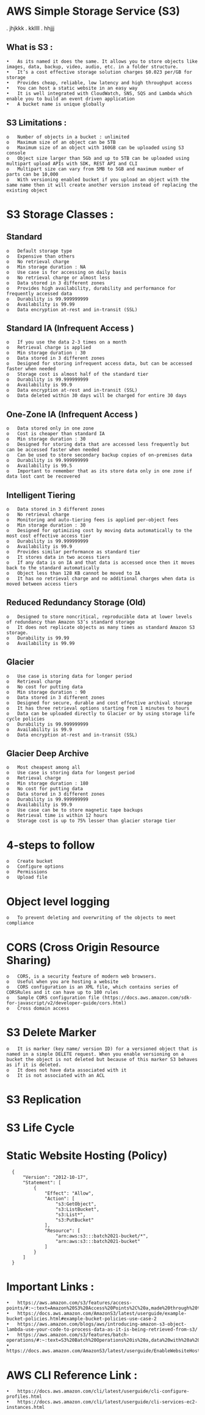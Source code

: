 # AWS Simple Storage Service (S3)
. jhjkkk
. kkllll
. hhjjj
## What is S3 :
    •	As its named it does the same. It allows you to store objects like images, data, backup, video, audio, etc. in a folder structure.
    •	It’s a cost effective storage solution charges $0.023 per/GB for storage
    •	Provides cheap, reliable, low latency and high throughput access 
    •	You can host a static website in an easy way
    •	It is well integrated with CloudWatch, SNS, SQS and Lambda which enable you to build an event driven application
    •	A bucket name is unique globally 
## S3 Limitations :
    o	Number of objects in a bucket : unlimited
    o	Maximum size of an object can be 5TB
    o	Maximum size of an object with 160GB can be uploaded using S3 console
    o	Object size larger than 5Gb and up to 5TB can be uploaded using multipart upload APIs with SDK, REST API and CLI
    o	Multipart size can vary from 5MB to 5GB and maximum number of parts can be 10,000
    o	With versioning enabled bucket if you upload an object with the same name then it will create another version instead of replacing the existing object
# S3 Storage Classes :
## Standard
    o	Default storage type
    o	Expensive than others
    o	No retrieval charge
    o	Min storage duration : NA
    o	Use case is for accessing on daily basis
    o	No retrieval charge or almost less
    o	Data stored in 3 different zones
    o	Provides high availability, durability and performance for frequently accessed data
    o	Durability is 99.999999999
    o	Availability is 99.99
    o	Data encryption at-rest and in-transit (SSL) 
## Standard IA (Infrequent Access )
    o	If you use the data 2-3 times on a month
    o	Retrieval charge is applied
    o	Min storage duration : 30
    o	Data stored in 3 different zones
    o	Designed for storing infrequent access data, but can be accessed faster when needed
    o	Storage cost is almost half of the standard tier
    o	Durability is 99.999999999
    o	Availability is 99.9
    o	Data encryption at-rest and in-transit (SSL)
    o	Data deleted within 30 days will be charged for entire 30 days
## One-Zone IA (Infrequent Access )
    o	Data stored only in one zone
    o	Cost is cheaper than standard IA
    o	Min storage duration : 30
    o	Designed for storing data that are accessed less frequently but can be accessed faster when needed
    o	Can be used to store secondary backup copies of on-premises data
    o	Durability is 99.999999999
    o	Availability is 99.5
    o	Important to remember that as its store data only in one zone if data lost cant be recovered
## Intelligent Tiering
    o	Data stored in 3 different zones
    o	No retrieval charge
    o	Monitoring and auto-tiering fees is applied per-object fees
    o	Min storage duration : 30
    o	Designed for optimizing cost by moving data automatically to the most cost effective access tier
    o	Durability is 99.999999999
    o	Availability is 99.9
    o	Provides similar performance as standard tier
    o	It stores data in two access tiers
    o	If any data is on IA and that data is accessed once then it moves back to the standard automatically
    o	Object less than 128 KB cannot be moved to IA
    o	It has no retrieval charge and no additional charges when data is moved between access tiers
## Reduced Redundancy Storage (Old)
    o	Designed to store noncritical, reproducible data at lower levels of redundancy than Amazon S3’s standard storage
    o	It does not replicate objects as many times as standard Amazon S3 storage.
    o	Durability is 99.99
    o	Availability is 99.99
## Glacier
    o	Use case is storing data for longer period
    o	Retrieval charge
    o	No cost for putting data
    o	Min storage duration : 90
    o	Data stored in 3 different zones
    o	Designed for secure, durable and cost effective archival storage
    o	It has three retrieval options starting from 1 minutes to hours
    o	Data can be uploaded directly to Glacier or by using storage life cycle policies
    o	Durability is 99.999999999
    o	Availability is 99.9
    o	Data encryption at-rest and in-transit (SSL)
## Glacier Deep Archive
    o	Most cheapest among all
    o	Use case is storing data for longest period
    o	Retrieval charge
    o	Min storage duration : 180
    o	No cost for putting data
    o	Data stored in 3 different zones
    o	Durability is 99.999999999
    o	Availability is 99.9
    o	Use case can be to store magnetic tape backups
    o	Retrieval time is within 12 hours
    o	Storage cost is up to 75% lesser than glacier storage tier
# 4-steps to follow
    o	Create bucket
    o	Configure options
    o	Permissions
    o	Upload file
# Object level logging
    o	To prevent deleting and overwriting of the objects to meet compliance
# CORS (Cross Origin Resource Sharing)
    o	CORS, is a security feature of modern web browsers.
    o	Useful when you are hosting a website
    o	CORS configuration is an XML file, which contains series of CORSRules and it can have up to 100 rules
    o	Sample CORS configuration file (https://docs.aws.amazon.com/sdk-for-javascript/v2/developer-guide/cors.html)
    o	Cross domain access
 
# S3 Delete Marker
    o	It is marker (key name/ version ID) for a versioned object that is named in a simple DELETE request. When you enable versioning on a bucket the object is not deleted but because of this marker S3 behaves as if it is deleted.
    o	It does not have data associated with it
    o	It is not associated with an ACL
# S3 Replication
# S3 Life Cycle
# Static Website Hosting (Policy)

      {
          "Version": "2012-10-17",
          "Statement": [
              {
                  "Effect": "Allow",
                  "Action": [
                      "s3:GetObject",
                      "s3:ListBucket",
                      "s3:List*",
                      "s3:PutBucket"
                  ],
                  "Resource": [
                      "arn:aws:s3:::batch2021-bucket/*",
                      "arn:aws:s3:::batch2021-bucket"
                  ]
              }
          ]
      }


# Important Links :
    •	https://aws.amazon.com/s3/features/access-points/#:~:text=Amazon%20S3%20Access%20Points%2C%20a,made%20through%20the%20access%20point.
    •	https://docs.aws.amazon.com/AmazonS3/latest/userguide/example-bucket-policies.html#example-bucket-policies-use-case-2
    •	https://aws.amazon.com/blogs/aws/introducing-amazon-s3-object-lambda-use-your-code-to-process-data-as-it-is-being-retrieved-from-s3/
    •	https://aws.amazon.com/s3/features/batch-operations/#:~:text=S3%20Batch%20Operations%20is%20a,data%20with%20a%20single%20request.
    •	https://docs.aws.amazon.com/AmazonS3/latest/userguide/EnableWebsiteHosting.html

# AWS CLI Reference Link :
    •	https://docs.aws.amazon.com/cli/latest/userguide/cli-configure-profiles.html
    •	https://docs.aws.amazon.com/cli/latest/userguide/cli-services-ec2-instances.html
